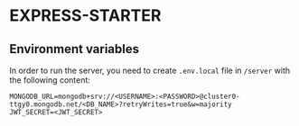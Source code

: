 # EXPRESS-STARTER

## Environment variables

In order to run the server, you need to create `.env.local` file in `/server` with the following content:

```
MONGODB_URL=mongodb+srv://<USERNAME>:<PASSWORD>@cluster0-ttgy0.mongodb.net/<DB_NAME>?retryWrites=true&w=majority
JWT_SECRET=<JWT_SECRET>
```
